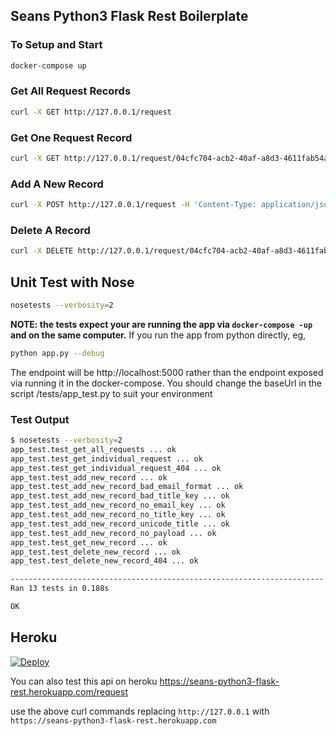 ## Seans Python3 Flask Rest Boilerplate

### To Setup and Start
```bash
docker-compose up
```

### Get All Request Records
```bash
curl -X GET http://127.0.0.1/request
```

### Get One Request Record
```bash
curl -X GET http://127.0.0.1/request/04cfc704-acb2-40af-a8d3-4611fab54ada
```

### Add A New Record
```bash
curl -X POST http://127.0.0.1/request -H 'Content-Type: application/json' -d '{"title":"Good & Bad Book", "email": "testuser3@test.com"}'
```

### Delete A Record
```bash
curl -X DELETE http://127.0.0.1/request/04cfc704-acb2-40af-a8d3-4611fab54ada
```



## Unit Test with Nose
```bash
nosetests --verbosity=2
```
**NOTE: the tests expect your are running the app via `docker-compose -up` and on the same computer.**
If you run the app from python directly,
eg,
```bash
python app.py --debug
```
The endpoint will be http://localhost:5000 rather than the endpoint exposed via running it in the docker-compose. You should change the baseUrl in the script /tests/app_test.py to suit your environment

### Test Output
```bash
$ nosetests --verbosity=2
app_test.test_get_all_requests ... ok
app_test.test_get_individual_request ... ok
app_test.test_get_individual_request_404 ... ok
app_test.test_add_new_record ... ok
app_test.test_add_new_record_bad_email_format ... ok
app_test.test_add_new_record_bad_title_key ... ok
app_test.test_add_new_record_no_email_key ... ok
app_test.test_add_new_record_no_title_key ... ok
app_test.test_add_new_record_unicode_title ... ok
app_test.test_add_new_record_no_payload ... ok
app_test.test_get_new_record ... ok
app_test.test_delete_new_record ... ok
app_test.test_delete_new_record_404 ... ok

----------------------------------------------------------------------
Ran 13 tests in 0.188s

OK
```

## Heroku
[![Deploy](https://www.herokucdn.com/deploy/button.svg)](
    https://heroku.com/deploy?template=https://github.com/Sean-Bradley/Seans-Python3-Flask-Rest-Boilerplate)

You can also test this api on heroku
https://seans-python3-flask-rest.herokuapp.com/request

use the above curl commands replacing `http://127.0.0.1` with `https://seans-python3-flask-rest.herokuapp.com`

